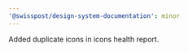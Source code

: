 ```yaml
---
'@swisspost/design-system-documentation': minor
---
```


Added duplicate icons in icons health report.
